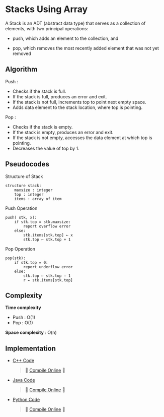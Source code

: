 # Stacks Using Array
A Stack is an ADT (abstract data type) that serves as a collection of elements, with two principal operations: 

* push, which adds an element to the collection, and

* pop, which removes the most recently added element that was not yet removed

## Algorithm

Push :

* Checks if the stack is full.
* If the stack is full, produces an error and exit.
* If the stack is not full, increments top to point next empty space.
* Adds data element to the stack location, where top is pointing.

Pop :

* Checks if the stack is empty.
* If the stack is empty, produces an error and exit.
* If the stack is not empty, accesses the data element at which top is pointing.
* Decreases the value of top by 1.

## Pseudocodes

Structure of Stack
```
structure stack:
    maxsize : integer
    top : integer
    items : array of item
```

Push Operation
```
push( stk, x):
    if stk.top = stk.maxsize:
        report overflow error
    else:
        stk.items[stk.top] ← x
        stk.top ← stk.top + 1
```

Pop Operation
```
pop(stk):
    if stk.top = 0:
        report underflow error
    else:
        stk.top ← stk.top − 1
        r ← stk.items[stk.top]
```

## Complexity
**Time complexity** 

* Push : O(1)
* Pop : O(1)

**Space complexity** : O(n)

## Implementation
* [C++ Code](https://github.com/jainaman224/Algo_Ds_Notes/blob/master/Stacks_Using_Arrays/Stacks.cpp)

	> :rocket: [Compile Online](https://repl.it/EC29/0) :rocket:

* [Java Code](https://github.com/jainaman224/Algo_Ds_Notes/blob/master/Stacks_Using_Arrays/Stacks.java)

	> :rocket: [Compile Online](https://repl.it/EC27/0) :rocket:

* [Python Code](https://github.com/jainaman224/Algo_Ds_Notes/blob/master/Stacks_Using_Arrays/Stacks.py)

	> :rocket: [Compile Online](https://repl.it/EC21/0) :rocket: